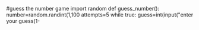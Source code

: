 #guess the number game
import random
def guess_number():
number=random.randint(1,100
attempts=5
while true:
guess=int(input("enter your guess(1-
